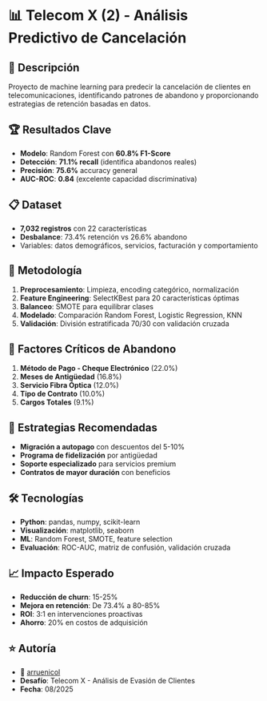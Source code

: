 # 📊 Telecom X (2) - Análisis Predictivo de Cancelación

## 🎯 Descripción
Proyecto de machine learning para predecir la cancelación de clientes en telecomunicaciones, identificando patrones de abandono y proporcionando estrategias de retención basadas en datos.

## 🏆 Resultados Clave
- **Modelo**: Random Forest con **60.8% F1-Score**
- **Detección**: **71.1% recall** (identifica abandonos reales)
- **Precisión**: **75.6%** accuracy general
- **AUC-ROC**: **0.84** (excelente capacidad discriminativa)

## 📋 Dataset
- **7,032 registros** con 22 características
- **Desbalance**: 73.4% retención vs 26.6% abandono
- Variables: datos demográficos, servicios, facturación y comportamiento

## 🔧 Metodología
1. **Preprocesamiento**: Limpieza, encoding categórico, normalización
2. **Feature Engineering**: SelectKBest para 20 características óptimas
3. **Balanceo**: SMOTE para equilibrar clases
4. **Modelado**: Comparación Random Forest, Logistic Regression, KNN
5. **Validación**: División estratificada 70/30 con validación cruzada

## 🔑 Factores Críticos de Abandono
1. **Método de Pago - Cheque Electrónico** (22.0%)
2. **Meses de Antigüedad** (16.8%) 
3. **Servicio Fibra Óptica** (12.0%)
4. **Tipo de Contrato** (10.0%)
5. **Cargos Totales** (9.1%)

## 🎯 Estrategias Recomendadas
- **Migración a autopago** con descuentos del 5-10%
- **Programa de fidelización** por antigüedad
- **Soporte especializado** para servicios premium
- **Contratos de mayor duración** con beneficios

## 🛠️ Tecnologías
- **Python**: pandas, numpy, scikit-learn
- **Visualización**: matplotlib, seaborn
- **ML**: Random Forest, SMOTE, feature selection
- **Evaluación**: ROC-AUC, matriz de confusión, validación cruzada


## 📈 Impacto Esperado
- **Reducción de churn**: 15-25%
- **Mejora en retención**: De 73.4% a 80-85%
- **ROI**: 3:1 en intervenciones proactivas
- **Ahorro**: 20% en costos de adquisición


## ⭐ Autoría
- 👤 [arruenicol](https://github.com/arruenicol) 
- **Desafío**: Telecom X - Análisis de Evasión de Clientes
- **Fecha**: 08/2025
